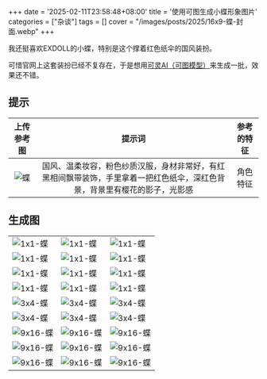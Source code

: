 +++
date = '2025-02-11T23:58:48+08:00'
title = '使用可图生成小蝶形象图片'
categories = ["杂谈"]
tags = []
cover = "/images/posts/2025/16x9-蝶-封面.webp"
+++

我还挺喜欢EXDOLL的小蝶，特别是这个撑着红色纸伞的国风装扮。

可惜官网上这套装扮已经不复存在，于是想用[可灵AI（可图模型）](https://klingai.kuaishou.com/text-to-image/new)来生成一批，效果还不错。

## 提示

|            上传参考图             |                                                           提示词                                                           | 参考的特征 |
| :-------------------------------: | :------------------------------------------------------------------------------------------------------------------------: | :--------: |
| ![蝶](/images/posts/2025/蝶.webp) | 国风、温柔妆容，粉色纱质汉服，身材非常好，有红黑相间飘带装饰，手里拿着一把红色纸伞，深红色背景，背景里有樱花的影子，光影感 |  角色特征  |

## 生成图

|                                                   |                                                   |                                                   |
| ------------------------------------------------- | ------------------------------------------------- | ------------------------------------------------- |
| ![1x1-蝶](/images/posts/2025/1x1-蝶-6xuQ8.webp)   | ![1x1-蝶](/images/posts/2025/1x1-蝶-7E8Ql.webp)   | ![1x1-蝶](/images/posts/2025/1x1-蝶-9DrSf.webp)   |
| ![1x1-蝶](/images/posts/2025/1x1-蝶-Awpsd.webp)   | ![1x1-蝶](/images/posts/2025/1x1-蝶-CQkq9.webp)   | ![1x1-蝶](/images/posts/2025/1x1-蝶-dHzyH.webp)   |
| ![1x1-蝶](/images/posts/2025/1x1-蝶-H1Jwz.webp)   | ![1x1-蝶](/images/posts/2025/1x1-蝶-IEpZj.webp)   | ![1x1-蝶](/images/posts/2025/1x1-蝶-je31C.webp)   |
| ![1x1-蝶](/images/posts/2025/1x1-蝶-nOq2a.webp)   | ![1x1-蝶](/images/posts/2025/1x1-蝶-smYek.webp)   | ![1x1-蝶](/images/posts/2025/1x1-蝶-WxW5M.webp)   |
| ![3x4-蝶](/images/posts/2025/3x4-蝶-1G677.webp)   | ![3x4-蝶](/images/posts/2025/3x4-蝶-4UbKu.webp)   | ![3x4-蝶](/images/posts/2025/3x4-蝶-dPy50.webp)   |
| ![3x4-蝶](/images/posts/2025/3x4-蝶-dQuLI.webp)   | ![3x4-蝶](/images/posts/2025/3x4-蝶-fXTOM.webp)   | ![3x4-蝶](/images/posts/2025/3x4-蝶-r3wsM.webp)   |
| ![9x16-蝶](/images/posts/2025/9x16-蝶-8BDyd.webp) | ![9x16-蝶](/images/posts/2025/9x16-蝶-bo0pj.webp) | ![9x16-蝶](/images/posts/2025/9x16-蝶-EpOIS.webp) |
| ![9x16-蝶](/images/posts/2025/9x16-蝶-gT1RU.webp) | ![9x16-蝶](/images/posts/2025/9x16-蝶-JUURl.webp) | ![9x16-蝶](/images/posts/2025/9x16-蝶-oCIXF.webp) |
| ![9x16-蝶](/images/posts/2025/9x16-蝶-OP2O9.webp) | ![9x16-蝶](/images/posts/2025/9x16-蝶-rVunx.webp) | ![9x16-蝶](/images/posts/2025/9x16-蝶-uR0HT.webp) |
